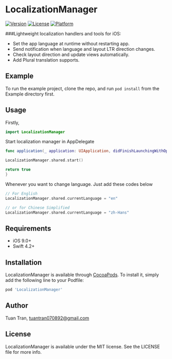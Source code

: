 # LocalizationManager

[![Version](https://img.shields.io/cocoapods/v/LocalizationManager.svg?style=flat)](https://cocoapods.org/pods/LocalizationManager)
[![License](https://img.shields.io/cocoapods/l/LocalizationManager.svg?style=flat)](https://cocoapods.org/pods/LocalizationManager)
[![Platform](https://img.shields.io/cocoapods/p/LocalizationManager.svg?style=flat)](https://cocoapods.org/pods/LocalizationManager)

###Lightweight localization handlers and tools for iOS:

* Set the app language at runtime without restarting app.
* Send notification when language and layout LTR direction changes.
* Check layout direction and update views automatically.
* Add Plural translation supports.

## Example

To run the example project, clone the repo, and run `pod install` from the Example directory first.

## Usage

Firstly,

```swift
import LocalizationManager
```

Start localization manager in AppDelegate

```swift
func application(_ application: UIApplication, didFinishLaunchingWithOptions launchOptions: [UIApplicationLaunchOptionsKey: Any]?) -> Bool {

LocalizationManager.shared.start()

return true
}
```

Whenever you want to change language. Just add these codes below

```swift
// For English
LocalizationManager.shared.currentLanguage = "en"

// or for Chinese Simplified
LocalizationManager.shared.currentLanguage = "zh-Hans"
```

## Requirements

* iOS 9.0+
* Swift 4.2+

## Installation

LocalizationManager is available through [CocoaPods](https://cocoapods.org). To install
it, simply add the following line to your Podfile:

```ruby
pod 'LocalizationManager'
```

## Author

Tuan Tran, tuantran070892@gmail.com

## License

LocalizationManager is available under the MIT license. See the LICENSE file for more info.
